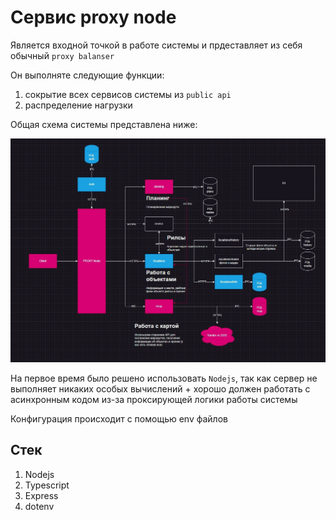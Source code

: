 # Сервис proxy node

Является входной точкой в работе системы и прдеставляет из себя обычный `proxy balanser`

Он выполняте следующие функции:

1) сокрытие всех сервисов системы из `public api`
2) распределение нагрузки

Общая схема системы представлена ниже:

![Ахитектура системы](./docs/architecture.jpg)

На первое время было решено использовать `Nodejs`, так как сервер не выполняет никаких особых вычислений + хорошо должен работать с асинхронным кодом из-за проксирующей логики работы системы

Конфигурация происходит с помощью env файлов

## Стек

1) Nodejs
2) Typescript
3) Express
4) dotenv
